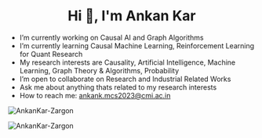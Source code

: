 <h1 align="center">Hi 👋, I'm Ankan Kar</h1>

<!--
**AnkanKar-Zargon/AnkanKar-Zargon** is a ✨ _special_ ✨ repository because its `README.md` (this file) appears on your GitHub profile.

Here are some ideas to get you started:
- 🤔 I’m looking for help with ...
-->

- I’m currently working on Causal AI and Graph Algorithms
- I’m currently learning Causal Machine Learning, Reinforcement Learning for Quant Research
- My research interests are Causality, Artificial Intelligence, Machine Learning, Graph Theory & Algorithms, Probability
- I’m open to collaborate on Research and Industrial Related Works
- Ask me about anything thats related to my research interests
- How to reach me: ankank.mcs2023@cmi.ac.in



<p><img align="center" src="https://github-readme-stats.vercel.app/api/top-langs?username=AnkanKar-Zargon&show_icons=true&locale=en&layout=compact" alt="AnkanKar-Zargon" /></p>

<p><img align="center" src="https://github-readme-streak-stats.herokuapp.com/?user=AnkanKar-Zargon&" alt="AnkanKar-Zargon" /></p>
